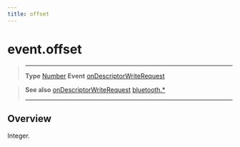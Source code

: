 ```yaml
---
title: offset
---
```

# event.offset

> --------------------- ------------------------------------------------------------------------------------------
> __Type__              [Number](https://docs.coronalabs.com/api/type/Number.html)
> __Event__             [onDescriptorWriteRequest](/plugin/bluetooth/type/Server/event/onDescriptorWriteRequest/)


> __See also__          [onDescriptorWriteRequest](/plugin/bluetooth/type/Server/event/onDescriptorWriteRequest/)
>						[bluetooth.*](/plugin/bluetooth/)
> --------------------- ------------------------------------------------------------------------------------------

## Overview

Integer.